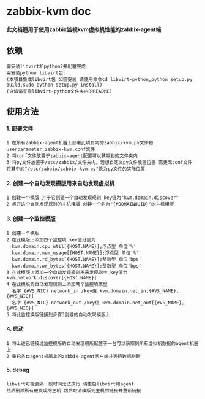 # zabbix-kvm doc
#### 此文档适用于使用zabbix监视kvm虚拟机性能的zabbix-agent端
## 依赖
    需安装libvirt和python2并配置完成
    需安装python libvirt包:
    (本项目集成libvirt包 如需安装 请使用命令cd libvirt-python,python setup.py build,sudo python setup.py install)
    (详情请查看libvirt-python文件夹内的README)
## 使用方法
#### 1. 部署文件
    1 在所有zabbix-agent机器上部署此项目内的zabbix-kvm.py文件和userparameter_zabbix-kvm.conf文件
    2 将conf文件放置于zabbix-agent配置可以获取到的文件夹内
    3 将py文件放置于/etc/zabbix/文件夹内。若想自定义py文件放置位置 需更改conf文件 将其中的"/etc/zabbix/zabbix-kvm.py"换为py文件的实际位置
#### 2. 创建一个自动发现模版用来自动发现虚拟机
    1 创建一个模版 并于它创建一个自动发现规则 key值为"kvm.domain.discover"
    2 点开这个自动发现规则的主机模版 创建一个名为"{#DOMAINUUID}"的主机模版
#### 3. 创建一个监控模版
    1 创建一个模版
    2 在此模版上添加四个监控项 key值分别为
      kvm.domain.cpu_util[{HOST.NAME}];浮点型 单位'%'
      kvm.domain.mem_usage[{HOST.NAME}];浮点型 单位'%'
      kvm.domain.rd_bytes[{HOST.NAME}];整数型 单位'bps'
      kvm.domain.wr_bytes[{HOST.NAME}];整数型 单位'bps'
    3 在此模版上添加一个自动发现规则用来发现网卡 key值为kvm.network.discover[{HOST.NAME}]
    4 在此模版的自动发现规则上添加两个监控项原型 
      名字 {#VS_NIC} network_in /key值 kvm.domain.net_in[{#VS_NAME},{#VS_NIC}]	
      名字 {#VS_NIC} network_out /key值 kvm.domain.net_out[{#VS_NAME},{#VS_NIC}]
    5 将此监控模版链接到步骤3创建的自动发现模版上
#### 4. 启动
    1 将上述已链接过监控模版的自动发现模版配置于一台可以获取到所有虚拟机数据的agent机器上
    2 重启各自agent机器上的zabbix-agent客户端并等待数据刷新
#### 5. debug
    libvirt可能会隔一段时间无法执行 请重启libvirt和agent
    然后删除所有被发现的主机 然后取消模版到主机的链接并重新链接  